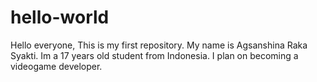 # hello-world
Hello everyone, This is my first repository. My name is Agsanshina Raka Syakti. Im a 17 years old student from Indonesia. I plan on becoming a videogame developer.
